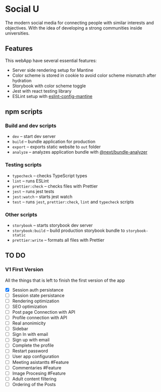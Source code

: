 # Social U

The modern social media for connecting people with similar interests and objectives. With the idea of developing a strong communities inside universities.

## Features

This webApp have several essential features:

- Server side rendering setup for Mantine
- Color scheme is stored in cookie to avoid color scheme mismatch after hydration
- Storybook with color scheme toggle
- Jest with react testing library
- ESLint setup with [eslint-config-mantine](https://github.com/mantinedev/eslint-config-mantine)

## npm scripts

### Build and dev scripts

- `dev` – start dev server
- `build` – bundle application for production
- `export` – exports static website to `out` folder
- `analyze` – analyzes application bundle with [@next/bundle-analyzer](https://www.npmjs.com/package/@next/bundle-analyzer)

### Testing scripts

- `typecheck` – checks TypeScript types
- `lint` – runs ESLint
- `prettier:check` – checks files with Prettier
- `jest` – runs jest tests
- `jest:watch` – starts jest watch
- `test` – runs `jest`, `prettier:check`, `lint` and `typecheck` scripts

### Other scripts

- `storybook` – starts storybook dev server
- `storybook:build` – build production storybook bundle to `storybook-static`
- `prettier:write` – formats all files with Prettier

## TO DO

### V1 First Version

All the things that is left to finish the first version of the app

- [x] Session auth persistance
- [ ] Session state persistance
- [ ] Rendering optimization
- [ ] SEO optimization
- [ ] Post page Connection with API
- [ ] Profile connection with API
- [ ] Real anonimicity
- [ ] Sidebar
- [ ] Sign In with email
- [ ] Sign up with email
- [ ] Complete the profile
- [ ] Restart password
- [ ] User app configuration
- [ ] Meeting asistantts #Feature
- [ ] Commentaries #Feature
- [ ] Image Procesing #Feature
- [ ] Adult content filtering
- [ ] Ordering of the Posts
